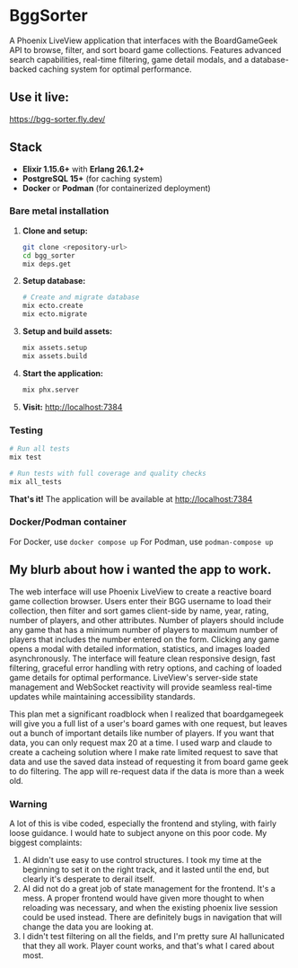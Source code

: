 # BggSorter

A Phoenix LiveView application that interfaces with the BoardGameGeek API to browse, filter, and sort board game collections. Features advanced search capabilities, real-time filtering, game detail modals, and a database-backed caching system for optimal performance.

## Use it live:
https://bgg-sorter.fly.dev/

## Stack
- **Elixir 1.15.6+** with **Erlang 26.1.2+**
- **PostgreSQL 15+** (for caching system)
- **Docker** or **Podman** (for containerized deployment)

### Bare metal installation

1. **Clone and setup:**
   ```bash
   git clone <repository-url>
   cd bgg_sorter
   mix deps.get
   ```

2. **Setup database:**
   ```bash
   # Create and migrate database
   mix ecto.create
   mix ecto.migrate
   ```

3. **Setup and build assets:**
   ```bash
   mix assets.setup
   mix assets.build
   ```

4. **Start the application:**
   ```bash
   mix phx.server
   ```

5. **Visit:** [http://localhost:7384](http://localhost:7384)

### Testing

```bash
# Run all tests
mix test

# Run tests with full coverage and quality checks
mix all_tests
```

**That's it!** The application will be available at [http://localhost:7384](http://localhost:7384)

### Docker/Podman container
For Docker, use `docker compose up`
For Podman, use `podman-compose up`

## My blurb about how i wanted the app to work.

The web interface will use Phoenix LiveView to create a reactive board game collection browser. Users enter their BGG username to load their collection, then filter and sort games client-side by name, year, rating, number of players, and other attributes. Number of players should include any game that has a minimum number of players to maximum number of players that includes the number entered on the form. Clicking any game opens a modal with detailed information, statistics, and images loaded asynchronously. The interface will feature clean responsive design, fast filtering, graceful error handling with retry options, and caching of loaded game details for optimal performance. LiveView's server-side state management and WebSocket reactivity will provide seamless real-time updates while maintaining accessibility standards.

This plan met a significant roadblock when I realized that boardgamegeek will give you a full list of a user's board games with one request, but leaves out a bunch of important details like number of players. If you want that data, you can only request max 20 at a time. I used warp and claude to create a cacheing solution where I make rate limited request to save that data and use the saved data instead of requesting it from board game geek to do filtering. The app will re-request data if the data is more than a week old.

### Warning
A lot of this is vibe coded, especially the frontend and styling, with fairly loose guidance. I would hate to subject anyone on this poor code. My biggest complaints:
1. AI didn't use easy to use control structures. I took my time at the beginning to set it on the right track, and it lasted until the end, but clearly it's desperate to derail itself.
2. AI did not do a great job of state management for the frontend. It's a mess. A proper frontend would have given more thought to when reloading was necessary, and when the existing phoenix live session could be used instead. There are definitely bugs in navigation that will change the data you are looking at.
3. I didn't test filtering on all the fields, and I'm pretty sure AI hallunicated that they all work. Player count works, and that's what I cared about most.
